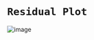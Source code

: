 # `Residual Plot`

![image](https://user-images.githubusercontent.com/14041622/43885911-d3bf4514-9bec-11e8-87b2-32e24bc2ffd4.png)


